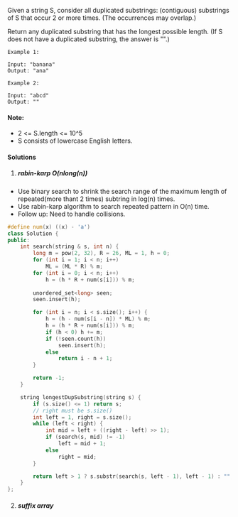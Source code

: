 Given a string S, consider all duplicated substrings: (contiguous) substrings of S that occur 2 or more times.  (The occurrences may overlap.)

Return any duplicated substring that has the longest possible length.  (If S does not have a duplicated substring, the answer is "".)

 

```
Example 1:

Input: "banana"
Output: "ana"

Example 2:

Input: "abcd"
Output: ""
```

 

#### Note:

-    2 <= S.length <= 10^5
-    S consists of lowercase English letters.


#### Solutions

1. ##### rabin-karp O(nlong(n))


- Use binary search to shrink the search range of the maximum length of repeated(more thant 2 times) subtring in log(n) times.
- Use rabin-karp algorithm to search repeated pattern in O(n) time.
- Follow up: Need to handle collisions.

```cpp
#define num(x) ((x) - 'a')
class Solution {
public:
    int search(string & s, int n) {
        long m = pow(2, 32), R = 26, ML = 1, h = 0;
        for (int i = 1; i < n; i++)
            ML = (ML * R) % m;
        for (int i = 0; i < n; i++)
            h = (h * R + num(s[i])) % m;
        
        unordered_set<long> seen;
        seen.insert(h);

        for (int i = n; i < s.size(); i++) {
            h = (h - num(s[i - n]) * ML) % m;
            h = (h * R + num(s[i])) % m;
            if (h < 0) h += m;
            if (!seen.count(h))
                seen.insert(h);
            else
                return i - n + 1;
        }

        return -1;
    }

    string longestDupSubstring(string s) {
        if (s.size() <= 1) return s;
        // right must be s.size()
        int left = 1, right = s.size();
        while (left < right) {
            int mid = left + ((right - left) >> 1);
            if (search(s, mid) != -1)
                left = mid + 1;
            else
                right = mid;
        }

        return left > 1 ? s.substr(search(s, left - 1), left - 1) : "";
    }
};
```

2. ##### suffix array


